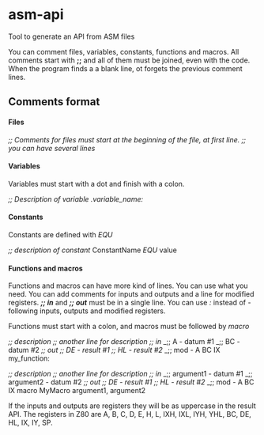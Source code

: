 # asm-api
Tool to generate an API from ASM files

You can comment files, variables, constants, functions and macros.
All comments start with **;;** and all of them must be joined, even with the code. When the program finds a a blank line, ot forgets the previous comment lines.

## Comments format

#### Files
_;; Comments for files must start at the beginning of the file, at first line._
_;; you can have several lines_

#### Variables
Variables must start with a dot and finish with a colon.

_;; Description of variable_
*.*variable_name*:*

#### Constants
Constants are defined with *EQU*

_;; description of constant_
ConstantName *EQU* value

#### Functions and macros
Functions and macros can have more kind of lines. You can use what you need.
You can add comments for inputs and outputs and a line for modified registers.
***;; in*** and ***;; out*** must be in a single line.
You can use *:* instead of *-* following inputs, outputs and modified registers.

Functions must start with a colon, and macros must be followed by *macro*

_;; description_
_;; another line for description_
_;; in_
_;; A - datum #1
_;; BC - datum #2
_;; out_
_;; DE - result #1_
_;; HL - result #2_
_;; mod - A BC IX
my_function:

_;; description_
_;; another line for description_
_;; in_
_;; argument1 - datum #1
_;; argument2 - datum #2
_;; out_
_;; DE - result #1_
_;; HL - result #2_
_;; mod - A BC IX
macro MyMacro argument1, argument2

If the inputs and outputs are registers they will be as uppercase in the result API.
The registers in Z80 are A, B, C, D, E, H, L, IXH, IXL, IYH, YHL, BC, DE, HL, IX, IY, SP.
